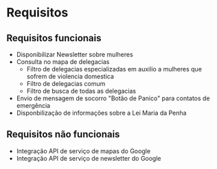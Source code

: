 # Requisitos
## Requisitos funcionais
* Disponibilizar Newsletter sobre mulheres
* Consulta no mapa de delegacias
  * Filtro de delegacias especializadas em auxilio a mulheres que sofrem de violencia domestica
  * Filtro de delegacias comum
  * Filtro de busca de todas as delegacias
* Envio de mensagem de socorro "Botão de Panico" para contatos de emergência
* Disponbilização de informações sobre a Lei Maria da Penha

## Requisitos não funcionais
* Integração API de serviço de mapas do Google
* Integração API de serviço de newsletter do Google
